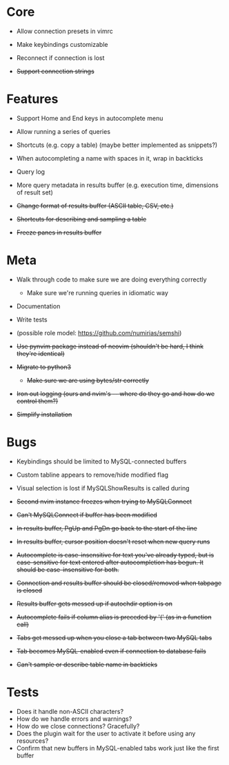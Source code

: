# Core

  - Allow connection presets in vimrc
  - Make keybindings customizable
  - Reconnect if connection is lost

  - ~~Support connection strings~~
  
# Features

  - Support Home and End keys in autocomplete menu
  - Allow running a series of queries
  - Shortcuts (e.g. copy a table) (maybe better implemented as snippets?)
  - When autocompleting a name with spaces in it, wrap in backticks
  - Query log
  - More query metadata in results buffer (e.g. execution time, dimensions
    of result set)

  - ~~Change format of results buffer (ASCII table, CSV, etc.)~~
  - ~~Shortcuts for describing and sampling a table~~
  - ~~Freeze panes in results buffer~~

# Meta

  - Walk through code to make sure we are doing everything correctly
      - Make sure we're running queries in idiomatic way
  - Documentation
  - Write tests
  - (possible role model: https://github.com/numirias/semshi)

  - ~~Use pynvim package instead of neovim (shouldn't be hard, I think
    they're identical)~~
  - ~~Migrate to python3~~
      - ~~Make sure we are using bytes/str correctly~~
  - ~~Iron out logging (ours and nvim's -- where do they go and how do we
    control them?)~~
  - ~~Simplify installation~~

# Bugs

  - Keybindings should be limited to MySQL-connected buffers
  - Custom tabline appears to remove/hide modified flag
  - Visual selection is lost if MySQLShowResults is called during

  - ~~Second nvim instance freezes when trying to MySQLConnect~~
  - ~~Can't MySQLConnect if buffer has been modified~~
  - ~~In results buffer, PgUp and PgDn go back to the start of the line~~
  - ~~In results buffer, cursor position doesn't reset when new query
    runs~~
  - ~~Autocomplete is case-insensitive for text you've already typed, but
    is case-sensitive for text entered after autocompletion has begun. It
    should be case-insensitive for both.~~
  - ~~Connection and results buffer should be closed/removed when tabpage
    is closed~~
  - ~~Results buffer gets messed up if autochdir option is on~~
  - ~~Autocomplete fails if column alias is preceded by '(' (as in a function
    call)~~
  - ~~Tabs get messed up when you close a tab between two MySQL tabs~~
  - ~~Tab becomes MySQL-enabled even if connection to database fails~~
  - ~~Can't sample or describe table name in backticks~~

# Tests

  - Does it handle non-ASCII characters?
  - How do we handle errors and warnings?
  - How do we close connections? Gracefully?
  - Does the plugin wait for the user to activate it before using any
    resources?
  - Confirm that new buffers in MySQL-enabled tabs work just like the
    first buffer
